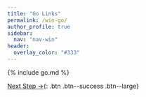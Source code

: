 ```yaml
---
title: "Go Links"
permalink: /win-go/
author_profile: true
sidebar:
  nav: "nav-win"
header:
  overlay_color: "#333"
---
```


{% include go.md %}

[Next Step &rarr;](/win-password/){: .btn .btn--success .btn--large}
